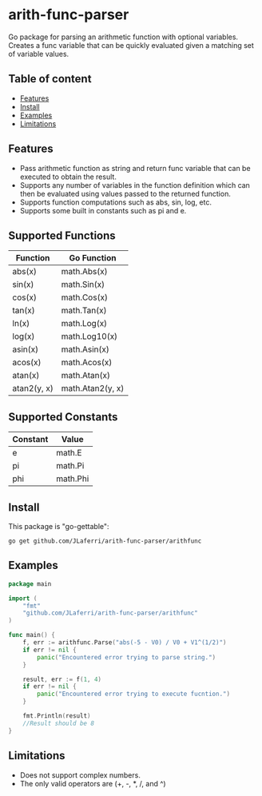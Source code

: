 # arith-func-parser
Go package for parsing an arithmetic function with optional variables. Creates a func variable that can be quickly evaluated given a matching set of variable values.

## Table of content

- [Features](#features)
- [Install](#install)
- [Examples](#examples)
- [Limitations](#limitations)

## Features

- Pass arithmetic function as string and return func variable that can be executed to obtain the result.
- Supports any number of variables in the function definition which can then be evaluated using values passed to the returned function.
- Supports function computations such as abs, sin, log, etc.
- Supports some built in constants such as pi and e.

## Supported Functions

Function  | Go Function
------- | -------
abs(x)  | math.Abs(x)
sin(x)  | math.Sin(x)
cos(x)  | math.Cos(x)
tan(x)  | math.Tan(x)
ln(x)	| math.Log(x)
log(x)	| math.Log10(x)
asin(x)	| math.Asin(x)
acos(x)	| math.Acos(x)
atan(x)	| math.Atan(x)
atan2(y, x) | math.Atan2(y, x)

## Supported Constants

Constant | Value
-------- | -------
e	| math.E
pi	| math.Pi
phi	| math.Phi

## Install

This package is "go-gettable":

    go get github.com/JLaferri/arith-func-parser/arithfunc

## Examples

``` go
package main

import (
	"fmt"
	"github.com/JLaferri/arith-func-parser/arithfunc"
)

func main() {
	f, err := arithfunc.Parse("abs(-5 - V0) / V0 + V1^(1/2)")
	if err != nil {
		panic("Encountered error trying to parse string.")
	}

	result, err := f(1, 4)
	if err != nil {
		panic("Encountered error trying to execute fucntion.")
	}

	fmt.Println(result)
	//Result should be 8
}
```

## Limitations

- Does not support complex numbers.
- The only valid operators are (+, -, *, /, and ^)
